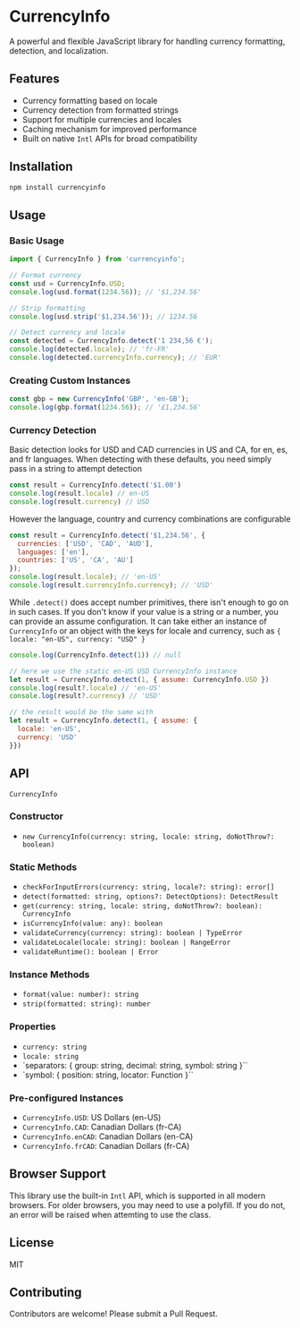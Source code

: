 # CurrencyInfo

A powerful and flexible JavaScript library for handling currency formatting, detection, and localization.

## Features

- Currency formatting based on locale
- Currency detection from formatted strings
- Support for multiple currencies and locales
- Caching mechanism for improved performance
- Built on native `Intl` APIs for broad compatibility

## Installation

```bash
npm install currencyinfo
```

## Usage

### Basic Usage

```js
import { CurrencyInfo } from 'currencyinfo';

// Format currency
const usd = CurrencyInfo.USD;
console.log(usd.format(1234.56)); // '$1,234.56'

// Strip formatting
console.log(usd.strip('$1,234.56')); // 1234.56

// Detect currency and locale
const detected = CurrencyInfo.detect('1 234,56 €');
console.log(detected.locale); // 'fr-FR'
console.log(detected.currencyInfo.currency); // 'EUR'
```

### Creating Custom Instances

```js
const gbp = new CurrencyInfo('GBP', 'en-GB');
console.log(gbp.format(1234.56)); // '£1,234.56'
```

### Currency Detection

Basic detection looks for USD and CAD currencies in 
US and CA, for en, es, and fr languages. When detecting
with these defaults, you need simply pass in a string
to attempt detection

```js
const result = CurrencyInfo.detect('$1.00')
console.log(result.locale) // en-US
console.log(result.currency) // USD
```

However the language, country and currency combinations
are configurable

```js
const result = CurrencyInfo.detect('$1,234.56', {
  currencies: ['USD', 'CAD', 'AUD'],
  languages: ['en'],
  countries: ['US', 'CA', 'AU']
});
console.log(result.locale); // 'en-US'
console.log(result.currencyInfo.currency); // 'USD'
```

While `.detect()` does accept number primitives, there
isn't enough to go on in such cases. If you don't know
if your value is a string or a number, you can provide
an assume configuration. It can take either an instance
of `CurrencyInfo` or an object with the keys for locale
and currency, such as `{ locale: "en-US", currency: "USD" }`

```js
console.log(CurrencyInfo.detect(1)) // null

// here we use the static en-US USD CurrencyInfo instance
let result = CurrencyInfo.detect(1, { assume: CurrencyInfo.USD })
console.log(result?.locale) // 'en-US'
console.log(result?.currency) // 'USD'

// the result would be the same with
let result = CurrencyInfo.detect(1, { assume: {
  locale: 'en-US',
  currency: 'USD' 
}})
```

## API

`CurrencyInfo`

### Constructor

 - `new CurrencyInfo(currency: string, locale: string, doNotThrow?: boolean)`
 
### Static Methods

 - `checkForInputErrors(currency: string, locale?: string): error[]`
 - `detect(formatted: string, options?: DetectOptions): DetectResult`
 - `get(currency: string, locale: string, doNotThrow?: boolean): CurrencyInfo`
 - `isCurrencyInfo(value: any): boolean`
 - `validateCurrency(currency: string): boolean | TypeError`
 - `validateLocale(locale: string): boolean | RangeError`
 - `validateRuntime(): boolean | Error`

### Instance Methods

 - `format(value: number): string`
 - `strip(formatted: string): number`

### Properties

 - `currency: string`
 - `locale: string`
 - `separators: { group: string, decimal: string, symbol: string }``
 - `symbol: { position: string, locator: Function }``

### Pre-configured Instances

 - `CurrencyInfo.USD`: US Dollars (en-US)
 - `CurrencyInfo.CAD`: Canadian Dollars (fr-CA)
 - `CurrencyInfo.enCAD`: Canadian Dollars (en-CA)
 - `CurrencyInfo.frCAD`: Canadian Dollars (fr-CA)

## Browser Support

This library use the built-in `Intl` API, which is supported in all modern browsers.
For older browsers, you may need to use a polyfill. If you do not, an error will be
raised when attemting to use the class.

## License

MIT

## Contributing

Contributors are welcome! Please submit a Pull Request.

